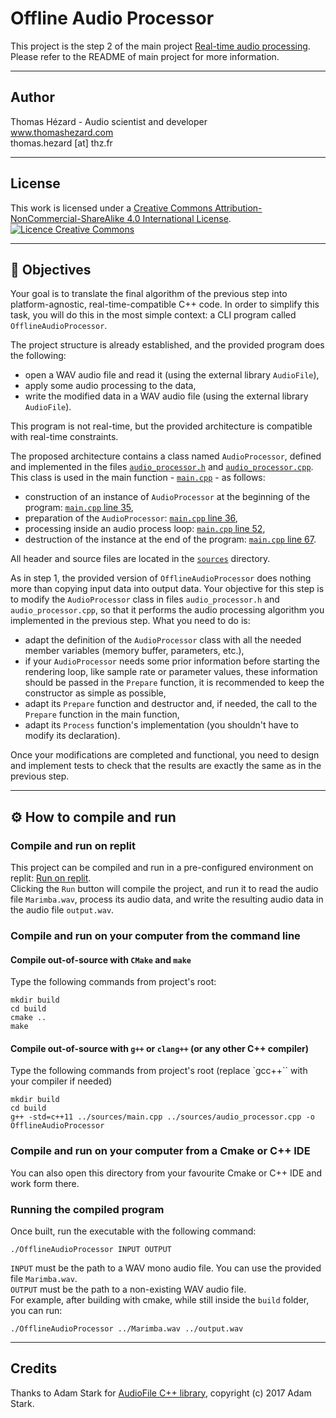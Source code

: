 # Offline Audio Processor

This project is the step 2 of the main project [Real-time audio processing](https://github.com/ThomasHezard/RealTimeAudioProcessing). Please refer to the README of main project for more information.

---

## Author

Thomas Hézard - Audio scientist and developer  
www.thomashezard.com  
thomas.hezard [at] thz.fr

---

## License

This work is licensed under a [Creative Commons Attribution-NonCommercial-ShareAlike 4.0 International License](http://creativecommons.org/licenses/by-nc-sa/4.0/).  
[![Licence Creative Commons](https://i.creativecommons.org/l/by-nc-sa/4.0/88x31.png)](http://creativecommons.org/licenses/by-nc-sa/4.0/)

---

## 🎯  Objectives

Your goal is to translate the final algorithm of the previous step into platform-agnostic, real-time-compatible C++ code. In order to simplify this task, you will do this in the most simple context: a CLI program called `OfflineAudioProcessor`.  

The project structure is already established, and the provided program does the following:

- open a WAV audio file and read it (using the external library `AudioFile`),
- apply some audio processing to the data,
- write the modified data in a WAV audio file (using the external library `AudioFile`).

This program is not real-time, but the provided architecture is compatible with real-time constraints.  

The proposed architecture contains a class named `AudioProcessor`, defined and implemented in the files [`audio_processor.h`](sources/audio_processor.h) and [`audio_processor.cpp`](sources/audio_processor.cpp). This class is used in the main function - [`main.cpp`](sources/main.cpp) - as follows:

- construction of an instance of `AudioProcessor` at the beginning of the program: [`main.cpp` line 35](sources/main.cpp#L35),
- preparation of the `AudioProcessor`: [`main.cpp` line 36](sources/main.cpp#L36),
- processing inside an audio process loop: [`main.cpp` line 52](sources/main.cpp#L52),
- destruction of the instance at the end of the program: [`main.cpp` line 67](sources/main.cpp#L67).

All header and source files are located in the [`sources`](sources) directory.

As in step 1, the provided version of `OfflineAudioProcessor` does nothing more than copying input data into output data. Your objective for this step is to modify the `AudioProcessor` class in files `audio_processor.h` and `audio_processor.cpp`, so that it performs the audio processing algorithm you implemented in the previous step. What you need to do is:

- adapt the definition of the `AudioProcessor` class with all the needed member variables (memory buffer, parameters, etc.),
- if your `AudioProcessor` needs some prior information before starting the rendering loop, like sample rate or parameter values, these information should be passed in the `Prepare` function, it is recommended to keep the constructor as simple as possible,
- adapt its `Prepare` function and destructor and, if needed, the call to the `Prepare` function in the main function,
- adapt its `Process` function's implementation (you shouldn't have to modify its declaration).

Once your modifications are completed and functional, you need to design and implement tests to check that the results are exactly the same as in the previous step.


---

## ⚙️  How to compile and run

### Compile and run on replit

This project can be compiled and run in a pre-configured environment on replit: [Run on replit](https://replit.com/@ThomasHezard/RealTimeAudioProcessing-Step2OfflineCPP).  
Clicking the `Run` button will compile the project, and run it to read the audio file `Marimba.wav`, process its audio data, and write the resulting audio data in the audio file `output.wav`.  

### Compile and run on your computer from the command line

#### Compile out-of-source with `CMake` and `make`

Type the following commands from project's root:
```
mkdir build
cd build
cmake ..
make
```

#### Compile out-of-source with `g++` or `clang++` (or any other C++ compiler)

Type the following commands from project's root (replace `gcc++`` with your compiler if needed)
```
mkdir build
cd build
g++ -std=c++11 ../sources/main.cpp ../sources/audio_processor.cpp -o OfflineAudioProcessor
```

### Compile and run on your computer from a Cmake or C++ IDE

You can also open this directory from your favourite Cmake or C++ IDE and work form there.

### Running the compiled program

Once built, run the executable with the following command:
```
./OfflineAudioProcessor INPUT OUTPUT
```
`INPUT` must be the path to a WAV mono audio file. You can use the provided file `Marimba.wav`.  
`OUTPUT` must be the path to a non-existing WAV audio file.  
For example, after building with cmake, while still inside the `build` folder, you can run: 
```
./OfflineAudioProcessor ../Marimba.wav ../output.wav
```

--- 

## Credits

Thanks to Adam Stark for [AudioFile C++ library](https://github.com/adamstark/AudioFile), copyright (c) 2017 Adam Stark.
